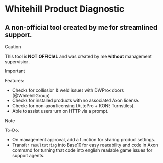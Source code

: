 # Whitehill Product Diagnostic
## A non-official tool created by me for streamlined support.

> [!CAUTION]
> This tool is <b>NOT OFFICIAL</b> and was created by me <b>without</b> management supervision.

> [!IMPORTANT]
> Features:
> - Checks for collission & weld issues with DWProx doors (@WhitehillGroup)
> - Checks for installed products with no associated Axon license.
> - Checks for non-axon licensing (AutoPro + KONE Turnstiles).
> - Able to assist users turn on HTTP via a prompt.

> [!NOTE]
> To-Do:
> - On management approval, add a function for sharing product settings.
> - Transfer `resultstring` into Base10 for easy readability and code in Axon command for turning that code into english readable game issues for support agents.
